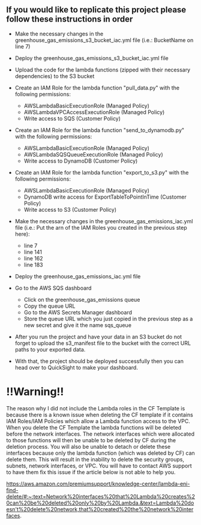 ## If you would like to replicate this project please follow these instructions in order
- Make the necessary changes in the greenhouse_gas_emissions_s3_bucket_iac.yml file (i.e.: BucketName on line 7)
- Deploy the greenhouse_gas_emissions_s3_bucket_iac.yml file
- Upload the code for the lambda functions (zipped with their necessary dependencies) to the S3 bucket


- Create an IAM Role for the lambda function "pull_data.py" with the following permissions:
  
  - AWSLambdaBasicExecutionRole (Managed Policy)
  - AWSLambdaVPCAccessExecutionRole (Managed Policy)
  - Write access to SQS (Customer Policy)
  
- Create an IAM Role for the lambda function "send_to_dynamodb.py" with the following permissions:
  
  - AWSLambdaBasicExecutionRole (Managed Policy)
  - AWSLambdaSQSQueueExecutionRole (Managed Policy)
  - Write access to DynamoDB (Customer Policy)
  
- Create an IAM Role for the lambda function "export_to_s3.py" with the following permissions:
  
  - AWSLambdaBasicExecutionRole (Managed Policy)
  - DynamoDB write access for ExportTableToPointInTime (Customer Policy) 
  - Write access to S3 (Customer Policy)
  
- Make the necessary changes in the greenhouse_gas_emissions_iac.yml file (i.e.: Put the arn of the IAM Roles you created in the previous step here):
  - line 7
  - line 141
  - line 162
  - line 183
  
- Deploy the greenhouse_gas_emissions_iac.yml file

- Go to the AWS SQS dashboard
  - Click on the greenhouse_gas_emissions queue
  - Copy the queue URL
  - Go to the AWS Secrets Manager dashboard
  - Store the queue URL which you just copied in the previous step as a new secret and give it the name sqs_queue
  
- After you run the project and have your data in an S3 bucket do not forget to upload the s3_manifest file to the bucket with the correct URL paths to your exported data.
  
- With that, the project should be deployed successfully then you can head over to QuickSight to make your dashboard.


# !!Warning!!

The reason why I did not include the Lambda roles in the CF Template is because there is a known issue when deleting the CF template if it contains IAM Roles/IAM Policies which allow a Lambda function access to the VPC. When you delete the CF Template the lambda functions will be deleted before the network interfaces. The network interfaces which were allocated to those functions will then be unable to be deleted by CF during the deletion process. You will also be unable to detach or delete these interfaces because only the lambda function (which was deleted by CF) can delete them. This will result in the inability to delete the security groups, subnets, network interfaces, or VPC. You will have to contact AWS support to have them fix this issue if the article below is not able to help you.


https://aws.amazon.com/premiumsupport/knowledge-center/lambda-eni-find-delete/#:~:text=Network%20interfaces%20that%20Lambda%20creates%20can%20be%20deleted%20only%20by%20Lambda.&text=Lambda%20doesn't%20delete%20network,that%20created%20the%20network%20interfaces.
